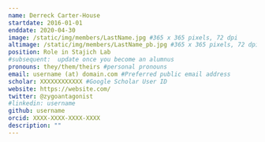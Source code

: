 ```yaml
---
name: Derreck Carter-House
startdate: 2016-01-01
enddate: 2020-04-30
image: /static/img/members/LastName.jpg #365 x 365 pixels, 72 dpi
altimage: /static/img/members/LastName_pb.jpg #365 x 365 pixels, 72 dpi
position: Role in Stajich Lab
#subsequent:  update once you become an alumnus
pronouns: they/them/theirs #personal pronouns
email: username (at) domain.com #Preferred public email address
scholar: XXXXXXXXXXXX #Google Scholar User ID
website: https://website.com/
twitter: @zygoantagonist
#linkedin: username
github: username
orcid: XXXX-XXXX-XXXX-XXXX
description: ""
---
```

